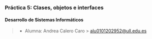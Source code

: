 ### Práctica 5: Clases, objetos e interfaces
#### Desarrollo de Sistemas Informáticos

> - Alumna: Andrea Calero Caro > [alu0101202952@ull.edu.es](alu0101202952@ull.edu.es)
